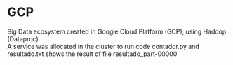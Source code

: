 # GCP

Big Data ecosystem created in Google Cloud Platform (GCP), using Hadoop (Dataproc).<br>
A service was allocated in the cluster to run code contador.py and resultado.txt shows the result of file resultado_part-00000
